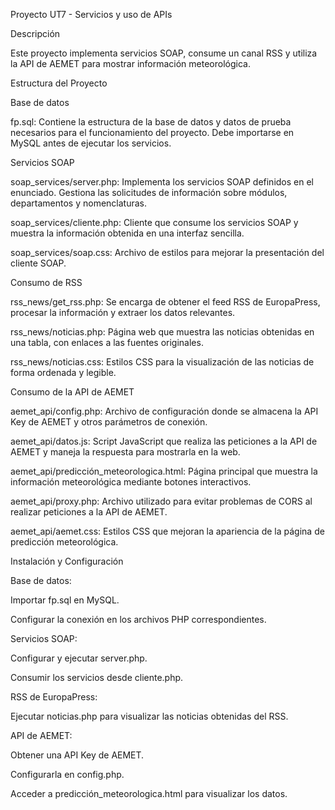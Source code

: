 Proyecto UT7 - Servicios y uso de APIs

Descripción

Este proyecto implementa servicios SOAP, consume un canal RSS y utiliza la API de AEMET para mostrar información meteorológica.

Estructura del Proyecto

Base de datos

fp.sql: Contiene la estructura de la base de datos y datos de prueba necesarios para el funcionamiento del proyecto. Debe importarse en MySQL antes de ejecutar los servicios.

Servicios SOAP

soap_services/server.php: Implementa los servicios SOAP definidos en el enunciado. Gestiona las solicitudes de información sobre módulos, departamentos y nomenclaturas.

soap_services/cliente.php: Cliente que consume los servicios SOAP y muestra la información obtenida en una interfaz sencilla.

soap_services/soap.css: Archivo de estilos para mejorar la presentación del cliente SOAP.

Consumo de RSS

rss_news/get_rss.php: Se encarga de obtener el feed RSS de EuropaPress, procesar la información y extraer los datos relevantes.

rss_news/noticias.php: Página web que muestra las noticias obtenidas en una tabla, con enlaces a las fuentes originales.

rss_news/noticias.css: Estilos CSS para la visualización de las noticias de forma ordenada y legible.

Consumo de la API de AEMET

aemet_api/config.php: Archivo de configuración donde se almacena la API Key de AEMET y otros parámetros de conexión.

aemet_api/datos.js: Script JavaScript que realiza las peticiones a la API de AEMET y maneja la respuesta para mostrarla en la web.

aemet_api/predicción_meteorologica.html: Página principal que muestra la información meteorológica mediante botones interactivos.

aemet_api/proxy.php: Archivo utilizado para evitar problemas de CORS al realizar peticiones a la API de AEMET.

aemet_api/aemet.css: Estilos CSS que mejoran la apariencia de la página de predicción meteorológica.

Instalación y Configuración

Base de datos:

Importar fp.sql en MySQL.

Configurar la conexión en los archivos PHP correspondientes.

Servicios SOAP:

Configurar y ejecutar server.php.

Consumir los servicios desde cliente.php.

RSS de EuropaPress:

Ejecutar noticias.php para visualizar las noticias obtenidas del RSS.

API de AEMET:

Obtener una API Key de AEMET.

Configurarla en config.php.

Acceder a predicción_meteorologica.html para visualizar los datos.